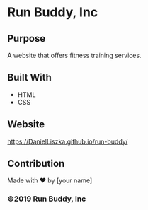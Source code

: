 # Run Buddy, Inc

## Purpose
A website that offers fitness training services. 

## Built With
* HTML
* CSS

## Website
https://DanielLiszka.github.io/run-buddy/

## Contribution
Made with ❤️ by [your name]

### ©️2019 Run Buddy, Inc 

